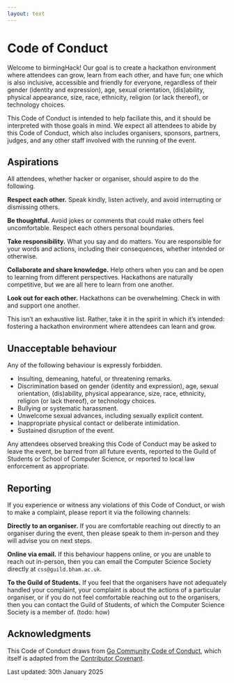 ```yaml
---
layout: text
---
```

# Code of Conduct

Welcome to birmingHack! Our goal is to create a hackathon environment where attendees can grow, learn from each other, and have fun; one which is also inclusive, accessible and friendly for everyone, regardless of their gender (identity and expression), age, sexual orientation, (dis)ability, physical appearance, size, race, ethnicity, religion (or lack thereof), or technology choices.

This Code of Conduct is intended to help faciliate this, and it should be interpreted with those goals in mind. We expect all attendees to abide by this Code of Conduct, which also includes organisers, sponsors, partners, judges, and any other staff involved with the running of the event.

## Aspirations

All attendees, whether hacker or organiser, should aspire to do the following.

**Respect each other.** Speak kindly, listen actively, and avoid interrupting or dismissing others.

**Be thoughtful.** Avoid jokes or comments that could make others feel uncomfortable. Respect each others personal boundaries.

**Take responsibility.** What you say and do matters. You are responsible for your words and actions, including their consequences, whether intended or otherwise.

**Collaborate and share knowledge.** Help others when you can and be open to learning from different perspectives. Hackathons are naturally competitive, but we are all here to learn from one another.

**Look out for each other.** Hackathons can be overwhelming. Check in with and support one another.

This isn’t an exhaustive list. Rather, take it in the spirit in which it’s intended: fostering a hackathon environment where attendees can learn and grow.

## Unacceptable behaviour

Any of the following behaviour is expressly forbidden.

- Insulting, demeaning, hateful, or threatening remarks.
- Discrimination based on gender (identity and expression), age, sexual orientation, (dis)ability, physical appearance, size, race, ethnicity, religion (or lack thereof), or technology choices.
- Bullying or systematic harassment.
- Unwelcome sexual advances, including sexually explicit content.
- Inappropriate physical contact or deliberate intimidation.
- Sustained disruption of the event.

Any attendees observed breaking this Code of Conduct may be asked to leave the event, be barred from all future events, reported to the Guild of Students or School of Computer Science, or reported to local law enforcement as appropriate.

## Reporting

If you experience or witness any violations of this Code of Conduct, or wish to make a complaint, please report it via the following channels:

**Directly to an organiser.** If you are comfortable reaching out directly to an organiser during the event, then please speak to them in-person and they will advise you on next steps.

**Online via email.** If this behaviour happens online, or you are unable to reach out in-person, then you can email the Computer Science Society directly at `css@guild.bham.ac.uk`.

**To the Guild of Students.** If you feel that the organisers have not adequately handled your complaint, your complaint is about the actions of a particular organiser, or if you do not feel comfortable reaching out to the organisers, then you can contact the Guild of Students, of which the Computer Science Society is a member of. (todo: how)

## Acknowledgments

This Code of Conduct draws from [Go Community Code of Conduct](https://go.dev/conduct), which itself is adapted from the [Contributor Covenant](https://www.contributor-covenant.org/version/1/4/code-of-conduct/).

Last updated: 30th January 2025
